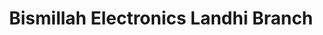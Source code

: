 ---
title: "Bismillah Electronics Landhi Branch"
url: /karachi/bismillah-electronics-landhi-branch/
shop: electronics
---